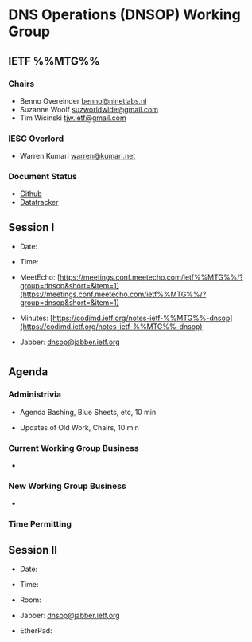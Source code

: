 
# DNS Operations (DNSOP) Working Group
## IETF %%MTG%%


### Chairs
* Benno Overeinder [benno@nlnetlabs.nl](benno@nlnetlabs.nl)
* Suzanne Woolf [suzworldwide@gmail.com](suzworldwide@gmail.com)
* Tim Wicinski [tjw.ietf@gmail.com](tjw.ietf@gmail.com)

### IESG Overlord
* Warren Kumari [warren@kumari.net](warren@kumari.net)

### Document Status
* [Github](https://github.com/ietf-wg-dnsop/wg-materials/blob/main/dnsop-document-status.md)
* [Datatracker](https://datatracker.ietf.org/wg/dnsop/documents/)

## Session I

* Date:
* Time:
* MeetEcho: [https://meetings.conf.meetecho.com/ietf%%MTG%%/?group=dnsop&short=&item=1](https://meetings.conf.meetecho.com/ietf%%MTG%%/?group=dnsop&short=&item=1)
* Minutes: [https://codimd.ietf.org/notes-ietf-%%MTG%%-dnsop](https://codimd.ietf.org/notes-ietf-%%MTG%%-dnsop)

* Jabber:  [dnsop@jabber.ietf.org](dnsop@jabber.ietf.org)


#
## Agenda

### Administrivia

* Agenda Bashing, Blue Sheets, etc,  10 min

* Updates of Old Work, Chairs, 10 min

### Current Working Group Business

*


### New Working Group Business

*


### Time Permitting

## Session II

* Date:
* Time:
* Room: []()

* Jabber:  [dnsop@jabber.ietf.org](dnsop@jabber.ietf.org)
* EtherPad: []()
